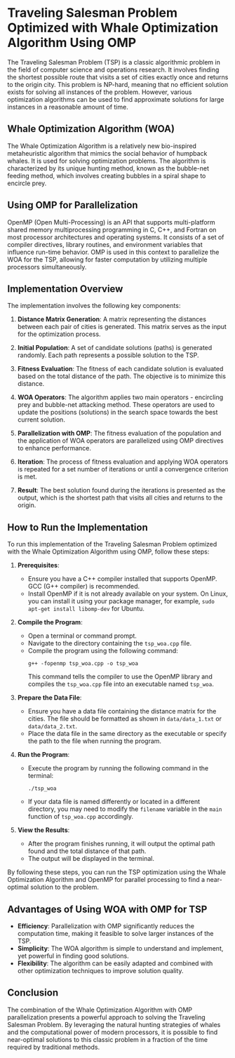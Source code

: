 # Traveling Salesman Problem Optimized with Whale Optimization Algorithm Using OMP

The Traveling Salesman Problem (TSP) is a classic algorithmic problem in the field of computer science and operations research. It involves finding the shortest possible route that visits a set of cities exactly once and returns to the origin city. This problem is NP-hard, meaning that no efficient solution exists for solving all instances of the problem. However, various optimization algorithms can be used to find approximate solutions for large instances in a reasonable amount of time.

## Whale Optimization Algorithm (WOA)

The Whale Optimization Algorithm is a relatively new bio-inspired metaheuristic algorithm that mimics the social behavior of humpback whales. It is used for solving optimization problems. The algorithm is characterized by its unique hunting method, known as the bubble-net feeding method, which involves creating bubbles in a spiral shape to encircle prey.

## Using OMP for Parallelization

OpenMP (Open Multi-Processing) is an API that supports multi-platform shared memory multiprocessing programming in C, C++, and Fortran on most processor architectures and operating systems. It consists of a set of compiler directives, library routines, and environment variables that influence run-time behavior. OMP is used in this context to parallelize the WOA for the TSP, allowing for faster computation by utilizing multiple processors simultaneously.

## Implementation Overview

The implementation involves the following key components:

1. **Distance Matrix Generation**: A matrix representing the distances between each pair of cities is generated. This matrix serves as the input for the optimization process.

2. **Initial Population**: A set of candidate solutions (paths) is generated randomly. Each path represents a possible solution to the TSP.

3. **Fitness Evaluation**: The fitness of each candidate solution is evaluated based on the total distance of the path. The objective is to minimize this distance.

4. **WOA Operators**: The algorithm applies two main operators - encircling prey and bubble-net attacking method. These operators are used to update the positions (solutions) in the search space towards the best current solution.

5. **Parallelization with OMP**: The fitness evaluation of the population and the application of WOA operators are parallelized using OMP directives to enhance performance.

6. **Iteration**: The process of fitness evaluation and applying WOA operators is repeated for a set number of iterations or until a convergence criterion is met.

7. **Result**: The best solution found during the iterations is presented as the output, which is the shortest path that visits all cities and returns to the origin.

## How to Run the Implementation

To run this implementation of the Traveling Salesman Problem optimized with the Whale Optimization Algorithm using OMP, follow these steps:

1. **Prerequisites**:
   - Ensure you have a C++ compiler installed that supports OpenMP. GCC (G++ compiler) is recommended.
   - Install OpenMP if it is not already available on your system. On Linux, you can install it using your package manager, for example, `sudo apt-get install libomp-dev` for Ubuntu.

2. **Compile the Program**:
   - Open a terminal or command prompt.
   - Navigate to the directory containing the `tsp_woa.cpp` file.
   - Compile the program using the following command:
     ```
     g++ -fopenmp tsp_woa.cpp -o tsp_woa
     ```
     This command tells the compiler to use the OpenMP library and compiles the `tsp_woa.cpp` file into an executable named `tsp_woa`.

3. **Prepare the Data File**:
   - Ensure you have a data file containing the distance matrix for the cities. The file should be formatted as shown in `data/data_1.txt` or `data/data_2.txt`.
   - Place the data file in the same directory as the executable or specify the path to the file when running the program.

4. **Run the Program**:
   - Execute the program by running the following command in the terminal:
     ```
     ./tsp_woa
     ```
   - If your data file is named differently or located in a different directory, you may need to modify the `filename` variable in the `main` function of `tsp_woa.cpp` accordingly.

5. **View the Results**:
   - After the program finishes running, it will output the optimal path found and the total distance of that path.
   - The output will be displayed in the terminal.

By following these steps, you can run the TSP optimization using the Whale Optimization Algorithm and OpenMP for parallel processing to find a near-optimal solution to the problem.

## Advantages of Using WOA with OMP for TSP

- **Efficiency**: Parallelization with OMP significantly reduces the computation time, making it feasible to solve larger instances of the TSP.
- **Simplicity**: The WOA algorithm is simple to understand and implement, yet powerful in finding good solutions.
- **Flexibility**: The algorithm can be easily adapted and combined with other optimization techniques to improve solution quality.

## Conclusion

The combination of the Whale Optimization Algorithm with OMP parallelization presents a powerful approach to solving the Traveling Salesman Problem. By leveraging the natural hunting strategies of whales and the computational power of modern processors, it is possible to find near-optimal solutions to this classic problem in a fraction of the time required by traditional methods.
